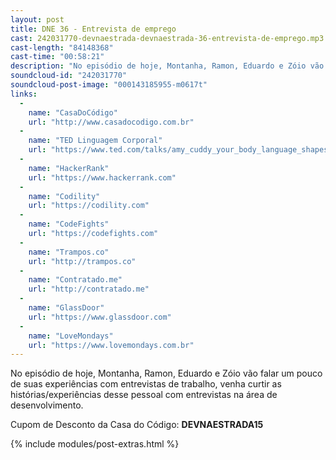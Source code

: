 ```yaml
---
layout: post
title: DNE 36 - Entrevista de emprego
cast: 242031770-devnaestrada-devnaestrada-36-entrevista-de-emprego.mp3
cast-length: "84148368"
cast-time: "00:58:21"
description: "No episódio de hoje, Montanha, Ramon, Eduardo e Zóio vão falar um pouco de suas experiências com entrevistas de trabalho, venha curtir as histórias/experiências desse pessoal com entrevistas na área de desenvolvimento."
soundcloud-id: "242031770"
soundcloud-post-image: "000143185955-m0617t"
links:
  -
    name: "CasaDoCódigo"
    url: "http://www.casadocodigo.com.br"
  -
    name: "TED Linguagem Corporal"
    url: "https://www.ted.com/talks/amy_cuddy_your_body_language_shapes_who_you_are?language=pt-br"
  -
    name: "HackerRank"
    url: "https://www.hackerrank.com"
  -
    name: "Codility"
    url: "https://codility.com"
  -
    name: "CodeFights"
    url: "https://codefights.com"
  -
    name: "Trampos.co"
    url: "http://trampos.co"
  -
    name: "Contratado.me"
    url: "http://contratado.me"
  -
    name: "GlassDoor"
    url: "https://www.glassdoor.com"
  -
    name: "LoveMondays"
    url: "https://www.lovemondays.com.br"
---
```


No episódio de hoje, Montanha, Ramon, Eduardo e Zóio vão falar um pouco de suas experiências com entrevistas de trabalho, venha curtir as histórias/experiências desse pessoal com entrevistas na área de desenvolvimento.

Cupom de Desconto da Casa do Código: **DEVNAESTRADA15**

{% include modules/post-extras.html %}